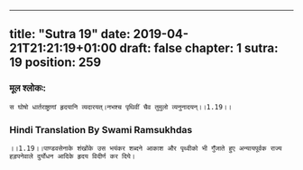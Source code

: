 
---
title: "Sutra 19"
date: 2019-04-21T21:21:19+01:00
draft: false
chapter: 1
sutra: 19
position: 259
---
### मूल श्लोकः:
```
स घोषो धार्तराष्ट्राणां हृदयानि व्यदारयत्।नभश्च पृथिवीं चैव तुमुलो व्यनुनादयन्।।1.19।।

```

### Hindi Translation By Swami Ramsukhdas
```
।।1.19।।पाण्डवसेनाके शंखोंके उस भयंकर शब्दने आकाश और पृथ्वीको भी गुँजाते हुए अन्यायपूर्वक राज्य हड़पनेवाले दुर्योधन आदिके हृदय विदीर्ण कर दिये।

```

